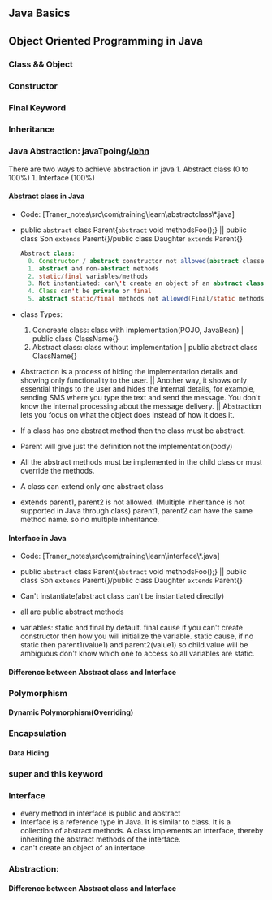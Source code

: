 ## Java Basics


## Object Oriented Programming in Java


### Class && Object

### Constructor


### Final Keyword

<!-- ### Method Overloading

### Method Overriding -->







### Inheritance



### Java Abstraction: javaTpoing/[John](https://youtu.be/HvPlEJ3LHgE?si=CdM3J1G-NAY9x29W)
There are two ways to achieve abstraction in java
    1. Abstract class (0 to 100%)
    1. Interface (100%)
#### Abstract class in Java
- Code: [Traner_notes\src\com\training\learn\abstractclass\\*.java]
- public `abstract` class Parent{`abstract` void methodsFoo();} || public class Son `extends` Parent{}/public class Daughter `extends` Parent{}
  ```java
  Abstract class:
    0. Constructor / abstract constructor not allowed(abstract classes cannot be instantiated directly)
    1. abstract and non-abstract methods
    2. static/final variables/methods
    3. Not instantiated: can\'t create an object of an abstract class.
    4. Class can't be private or final
    5. abstract static/final methods not allowed(Final/static methods can't override them. so, can't use in child class)
  ```
- class Types:
	1. Concreate class: class with implementation(POJO, JavaBean) | public class ClassName{}
	2. Abstract class: class without implementation | public abstract class ClassName{}
- Abstraction is a process of hiding the implementation details and showing only functionality to the user. || Another way, it shows only essential things to the user and hides the internal details, for example, sending SMS where you type the text and send the message. You don't know the internal processing about the message delivery. || Abstraction lets you focus on what the object does instead of how it does it.

- If a class has one abstract method then the class must be abstract.
- Parent will give just the definition not the implementation(body)
- All the abstract methods must be implemented in the child class or must override the methods.
- A class can extend only one abstract class
- extends parent1, parent2 is not allowed. (Multiple inheritance is not supported in Java through class) parent1, parent2 can have the same method name. so no multiple inheritance.



#### Interface in Java
- Code: [Traner_notes\src\com\training\learn\interface\\*.java]
- public `abstract` class Parent{`abstract` void methodsFoo();} || public class Son `extends` Parent{}/public class Daughter `extends` Parent{}






- Can't instantiate(abstract class can't be instantiated directly)
- all are public abstract methods
- variables: static and final by default. final cause if you can't create constructor then how you will initialize the variable. static cause, if no static then parent1(value1) and parent2(value1) so child.value will be ambiguous don't know which one to access so all variables are static.


#### Difference between Abstract class and Interface










### Polymorphism
#### Dynamic Polymorphism(Overriding)



### Encapsulation
#### Data Hiding






### super and this keyword


### Interface
- every method in interface is public and abstract
- Interface is a reference type in Java. It is similar to class. It is a collection of abstract methods. A class implements an interface, thereby inheriting the abstract methods of the interface.
- can't create an object of an interface


### Abstraction:



#### Difference between Abstract class and Interface